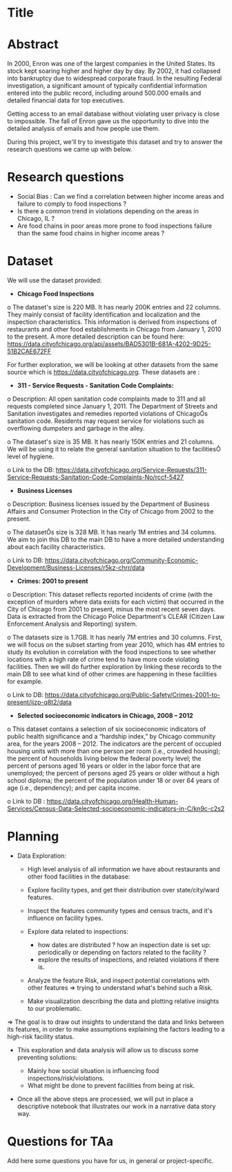 # Title

# Abstract
In 2000, Enron was one of the largest companies in the United States. Its stock kept soaring higher and higher day by day. By 2002, it had collapsed into bankruptcy due to widespread corporate fraud. In the resulting Federal investigation, a significant amount of typically confidential information entered into the public record, including around 500.000 emails and detailed financial data for top executives.

Getting access to an email database without violating user privacy is close to impossible. The fall of Enron gave us the opportunity to dive into the detailed analysis of emails and how people use them.

During this project, we'll try to investigate this dataset and try to answer the research questions we came up with below.

# Research questions
- Social Bias : Can we find a correlation between higher income areas and failure to comply to food inspections ?
- Is there a common trend in violations depending on the areas in Chicago, IL ?
-  Are food chains in poor areas more prone to food inspections failure than the same food chains in higher income areas ?

# Dataset
We will use the dataset provided:  

- **Chicago Food Inspections**

o The dataset's size is 220 MB. It has nearly 200K entries and 22 columns. They mainly consist of facility identification and localization and the inspection characteristics. This information is derived from inspections of restaurants and other food establishments in Chicago from January 1, 2010 to the present. A more detailed description can be found here: https://data.cityofchicago.org/api/assets/BAD5301B-681A-4202-9D25-51B2CAE672FF

For further exploration, we will be looking at other datasets from the same source which is https://data.cityofchicago.org. These datasets are :

- **311 - Service Requests - Sanitation Code Complaints:**

o Description: All open sanitation code complaints made to 311 and all requests completed since January 1, 2011. The Department of Streets and Sanitation investigates and remedies reported violations of ChicagoÕs sanitation code. Residents may request service for violations such as overflowing dumpsters and garbage in the alley.

o The dataset's size is 35 MB. It has nearly 150K entries and 21 columns. We will be using it to relate the general sanitation situation to the facilitiesÕ level of hygiene.

o Link to the DB: https://data.cityofchicago.org/Service-Requests/311-Service-Requests-Sanitation-Code-Complaints-No/rccf-5427

- **Business Licenses**

o Description: Business licenses issued by the Department of Business Affairs and Consumer Protection in the City of Chicago from 2002 to the present.

o The datasetÕs size is 328 MB. It has nearly 1M entries and 34 columns. We aim to join this DB to the main DB to have a more detailed understanding about each facility characteristics.

o Link to DB: https://data.cityofchicago.org/Community-Economic-Development/Business-Licenses/r5kz-chrr/data

- **Crimes: 2001 to present**

o Description: This dataset reflects reported incidents of crime (with the exception of murders where data exists for each victim) that occurred in the City of Chicago from 2001 to present, minus the most recent seven days. Data is extracted from the Chicago Police Department's CLEAR (Citizen Law Enforcement Analysis and Reporting) system.
 
o The datasets size is 1.7GB. It has nearly 7M entries and 30 columns. First, we will focus on the subset starting from year 2010, which has 4M entries to study its evolution in correlation with the food inspections to see whether locations with a high rate of crime tend to have more code violating facilities. Then we will do further exploration by linking these records to the main DB to see what kind of other crimes are happening in these facilities for example.

o Link to DB: https://data.cityofchicago.org/Public-Safety/Crimes-2001-to-present/ijzp-q8t2/data


- **Selected socioeconomic indicators in Chicago, 2008 – 2012**

o This dataset contains a selection of six socioeconomic indicators of public health
significance and a “hardship index,” by Chicago community area, for the years 2008 – 2012. The
indicators are the percent of occupied housing units with more than one person per room (i.e.,
crowded housing); the percent of households living below the federal poverty level; the percent of
persons aged 16 years or older in the labor force that are unemployed; the percent of persons aged 25
years or older without a high school diploma; the percent of the population under 18 or over 64 years
of age (i.e., dependency); and per capita income. 

o Link to DB : https://data.cityofchicago.org/Health-Human-Services/Census-Data-Selected-socioeconomic-indicators-in-C/kn9c-c2s2






# Planning

- Data Exploration:
	- High level analysis of all information we have about restaurants 	and other food facilities in the database: 
	- Explore facility types, and get their distribution over 	state/city/ward features. 
	- Inspect the features community types and census tracts, and 	it's influence on facility types.
	- Explore data related to inspections: 
		- how dates are distributed ? how an inspection date is set 			up: periodically or depending on factors related to the 				facility ?
		- explore the results of inspections, and related violations 			if there is.
	- Analyze the feature Risk, and inspect potential correlations with 	other features => trying to understand what's behind such a Risk. 

	- Make visualization describing the data and plotting relative 	insights to our problematic.
	
=> The goal is to draw out insights to understand the data and links between its features, in order to make assumptions explaining the factors leading to a high-risk facility status.

- This exploration and data analysis will allow us to discuss some preventing solutions: 
	- Mainly how social situation is influencing food inspections/risk/violations.
	- What might be done to prevent facilities from being at risk.

- Once all the above steps are processed, we will put in place a descriptive notebook that illustrates our work in a narrative data story way.


# Questions for TAa
Add here some questions you have for us, in general or project-specific.

